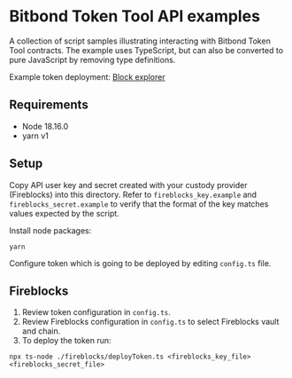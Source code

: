# Bitbond Token Tool API examples
A collection of script samples illustrating interacting with Bitbond Token Tool
contracts. The example uses TypeScript, but can also be converted to pure
JavaScript by removing type definitions.

Example token deployment: [Block explorer](https://mumbai.polygonscan.com/tx/0xd366367005e841cc97e0ffd02002114dfae41222559116b54f56298d45bf057d)

## Requirements
- Node 18.16.0
- yarn v1

## Setup

Copy API user key and secret created with your custody provider (Fireblocks) into this directory.
Refer to `fireblocks_key.example` and `fireblocks_secret.example` to verify that
the format of the key matches values expected by the script.

Install node packages:

```
yarn
```

Configure token which is going to be deployed by editing `config.ts` file.

## Fireblocks

1. Review token configuration in `config.ts`.
1. Review Fireblocks configuration in `config.ts` to select Fireblocks vault and chain.
1. To deploy the token run:
```
npx ts-node ./fireblocks/deployToken.ts <fireblocks_key_file> <fireblocks_secret_file>
```
